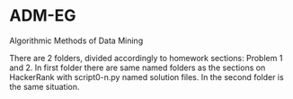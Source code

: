 # ADM-EG
Algorithmic Methods of Data Mining

There are 2 folders, divided accordingly to homework sections: Problem 1 and 2.
In first folder there are same named folders as the sections on HackerRank with script0-n.py named solution files.
In the second folder is the same situation.
